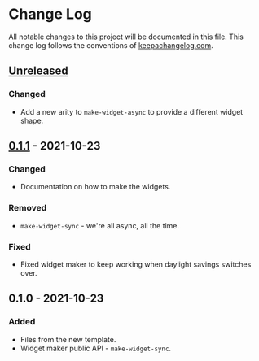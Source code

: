 # Change Log
All notable changes to this project will be documented in this file. This change log follows the conventions of [keepachangelog.com](http://keepachangelog.com/).

## [Unreleased]
### Changed
- Add a new arity to `make-widget-async` to provide a different widget shape.

## [0.1.1] - 2021-10-23
### Changed
- Documentation on how to make the widgets.

### Removed
- `make-widget-sync` - we're all async, all the time.

### Fixed
- Fixed widget maker to keep working when daylight savings switches over.

## 0.1.0 - 2021-10-23
### Added
- Files from the new template.
- Widget maker public API - `make-widget-sync`.

[Unreleased]: https://sourcehost.site/your-name/nes/compare/0.1.1...HEAD
[0.1.1]: https://sourcehost.site/your-name/nes/compare/0.1.0...0.1.1
